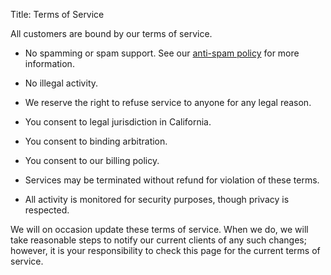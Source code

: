 Title: Terms of Service

All customers are bound by our terms of service.

* No spamming or spam support. See our [anti-spam policy][] for more information.
* No illegal activity.
* We reserve the right to refuse service to anyone for any legal reason.
* You consent to legal jurisdiction in California.
* You consent to binding arbitration.
* You consent to our billing policy.
* Services may be terminated without refund for violation of these terms.
* All activity is monitored for security purposes, though privacy is respected.

   [anti-spam policy]: https://iocoop.org/policies/anti-spam-policy/

We will on occasion update these terms of service. When we do, we will take reasonable steps to notify our current clients of any such changes; however, it is your responsibility to check this page for the current terms of service.

